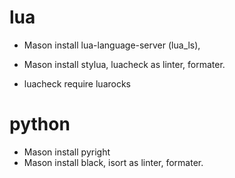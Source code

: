# lua
* Mason install lua-language-server (lua_ls),

* Mason install stylua, luacheck as linter,  formater.
* luacheck require luarocks

# python
* Mason install pyright
* Mason install black, isort as linter, formater.

